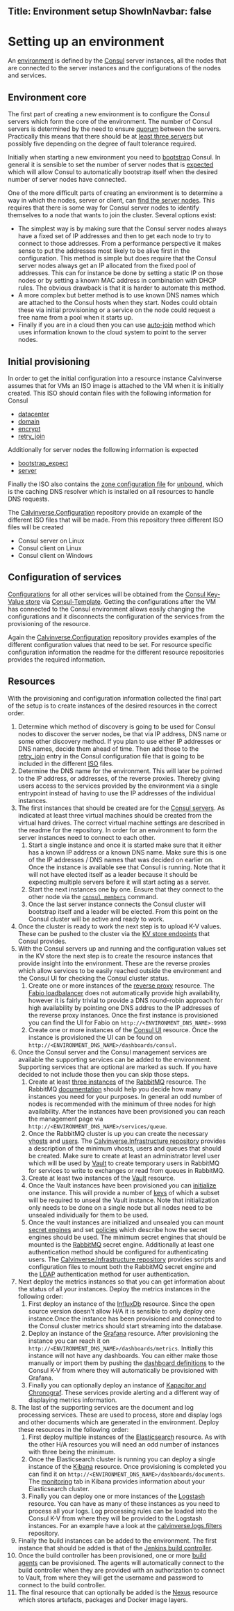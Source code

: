 Title: Environment setup
ShowInNavbar: false
---

# Setting up an environment

An [environment](environments.html) is defined by the [Consul](https://consul.io) server instances,
all the nodes that are connected to the server instances and the configurations of the nodes and
services.

## Environment core

The first part of creating a new environment is to configure the Consul servers which form the
core of the environment. The number of Consul servers is determined by the need to ensure
[quorum](https://www.consul.io/docs/internals/consensus.html) between the servers. Practically this
means that there should be at [least three servers](https://www.consul.io/docs/internals/consensus.html#deployment-table)
but possibly five depending on the degree of fault tolerance required.

Initially when starting a new environment you need to [bootstrap](https://www.consul.io/docs/install/bootstrapping.html)
Consul. In general it is sensible to set the number of server nodes that is
[expected](https://www.consul.io/docs/agent/options.html#_bootstrap_expect) which will allow Consul
to automatically bootstrap itself when the desired number of server nodes have connected.

One of the more difficult parts of creating an environment is to determine a way in which the
nodes, server or client, can [find the server nodes](https://www.consul.io/docs/agent/options.html#retry-join).
This requires that there is some way for Consul server nodes to identify themselves to a node that
wants to join the cluster. Several options exist:

* The simplest way is by making sure that the Consul server nodes always have a fixed set of
  IP addresses and then to get each node to try to connect to those addresses. From a performance
  perspective it makes sense to put the addresses most likely to be alive first in the
  configuration. This method is simple but does require that the Consul server nodes always get
  an IP allocated from the fixed pool of addresses. This can for instance be done by setting a
  static IP on those nodes or by setting a known MAC address in combination with DHCP rules.
  The obvious drawback is that it is harder to automate this method.
* A more complex but better method is to use known DNS names which are attached to the Consul hosts
  when they start. Nodes could obtain these via initial provisioning or a service on the node
  could request a free name from a pool when it starts up.
* Finally if you are in a cloud then you can use
  [auto-join](https://www.consul.io/docs/agent/cloud-auto-join.html) method which uses information
  known to the cloud system to point to the server nodes.

## Initial provisioning

In order to get the initial configuration into a resource instance Calvinverse assumes that for
VMs an ISO image is attached to the VM when it is initially created. This ISO should contain files
with the following information for Consul

* [datacenter](https://www.consul.io/docs/agent/options.html#_datacenter)
* [domain](https://www.consul.io/docs/agent/options.html#_domain)
* [encrypt](https://www.consul.io/docs/agent/options.html#_encrypt)
* [retry_join](https://www.consul.io/docs/agent/options.html#retry-join)

Additionally for server nodes the following information is expected

* [bootstrap_expect](https://www.consul.io/docs/agent/options.html#_bootstrap_expect)
* [server](https://www.consul.io/docs/agent/options.html#_server)

Finally the ISO also contains the
[zone configuration file](https://github.com/Calvinverse/calvinverse.configuration/blob/master/config/iso/shared/unbound/unbound_zones.conf)
for [unbound](https://nlnetlabs.nl/projects/unbound/about/), which is the caching DNS resolver which
is installed on all resources to handle DNS requests.

The [Calvinverse.Configuration](https://github.com/Calvinverse/calvinverse.configuration/tree/master/config/iso)
repository provide an example of the different ISO files that will be made. From this repository
three different ISO files will be created

* Consul server on Linux
* Consul client on Linux
* Consul client on Windows

## Configuration of services

[Configurations](configuration.html) for all other services will be obtained from the
[Consul Key-Value store](https://www.consul.io/docs/agent/kv.html) via
[Consul-Template](https://github.com/hashicorp/consul-template). Getting the configurations after
the VM has connected to the Consul environment allows easily changing the configurations and it
disconnects the configuration of the services from the provisioning of the resource.

Again the [Calvinverse.Configuration](https://github.com/Calvinverse/calvinverse.configuration/tree/master/config/kv)
repository provides examples of the different configuration values that need to be set.
For resource specific configuration information the readme for the different resource
repositories provides the required information.

## Resources

With the provisioning and configuration information collected the final part of the setup is to
create instances of the desired resources in the correct order.

1) Determine which method of discovery is going to be used for Consul nodes to discover the server
   nodes, be that via IP address, DNS name or some other discovery method. If you plan to use
   either IP addresses or DNS names, decide them ahead of time. Then add those to the
   [retry_join](https://www.consul.io/docs/agent/options.html#retry-join) entry in the Consul
   configuration file that is going to be included in the different
   [ISO](https://github.com/Calvinverse/calvinverse.infrastructure/tree/master/config/iso) files.
1) Determine the DNS name for the environment. This will later be pointed to the IP address, or
   addresses, of the reverse proxies. Thereby giving users access to the services provided by
   the environment via a single entrypoint instead of having to use the IP addresses of the
   individual instances.
1) The first instances that should be created are for the [Consul servers](https://github.com/Calvinverse/resource.hashi.server).
   As indicated at least three virtual machines should be created from the virtual hard drives. The
   correct virtual machine settings are described in the readme for the repository. In order for an
   environment to form the server instances need to connect to each other.
    1) Start a single instance and once it is started make sure that it either has a known IP
       address or a known DNS name. Make sure this is one of the IP addresses / DNS names that
       was decided on earlier on. Once the instance is available see that Consul is running. Note
       that it will not have elected itself as a leader because it should be expecting multiple
       servers before it will start acting as a server.
    1) Start the next instances one by one. Ensure that they connect to the other node via the
       [`consul members`](https://www.consul.io/docs/commands/members.html) command.
    1) Once the last server instance connects the Consul cluster will bootstrap itself and a leader
       will be elected. From this point on the Consul cluster will be active and ready to work.
1) Once the cluster is ready to work the next step is to upload K-V values. These can be pushed
   to the cluster via the [KV store endpoints](https://www.consul.io/api/kv.html#create-update-key)
   that Consul provides.
1) With the Consul servers up and running and the configuration values set in the KV store the next
   step is to create the resource instances that provide insight into the environment. These are
   the reverse proxies which allow services to be easily reached outside the environment and the
   Consul UI for checking the Consul cluster status.
    1) Create one or more instances of the [reverse proxy](https://github.com/Calvinverse/resource.proxy.edge)
       resource. The [Fabio loadbalancer](https://github.com/fabiolb/fabio) does not automatically
       provide high availability, however it is fairly trivial to provide a DNS round-robin approach
       for high availability by pointing one DNS addres to the IP addresses of the reverse proxy
       instances. Once the first instance is provisioned you can find the UI for Fabio on
       `http://<ENVIRONMENT_DNS_NAME>:9998`
    1) Create one or more instances of the [Consul UI](https://github.com/Calvinverse/resource.hashi.ui)
       resource. Once the instance is provisioned the UI can be found on
       `http://<ENVIRONMENT_DNS_NAME>/dashboards/consul`.
1) Once the Consul server and the Consul management services are available the supporting services
   can be added to the environment. Supporting services that are optional are marked as such. If you
   have decided to not include those then you can skip those steps.
    1) Create at least [three instances](https://www.rabbitmq.com/clustering.html) of the
       [RabbitMQ](https://github.com/Calvinverse/resource.queue) resource. The RabbitMQ
       [documentation](https://www.rabbitmq.com/partitions.html) should help you decide how many
       instances you need for your purposes. In general an odd number of nodes is recommended with the
       minimum of three nodes for high availability. After the instances have been provisioned you
       can reach the management page via `http://<ENVIRONMENT_DNS_NAME>/services/queue`.
    1) Once the RabbitMQ cluster is up you can create the necessary [vhosts](https://www.rabbitmq.com/vhosts.html)
       and [users](https://www.rabbitmq.com/access-control.html). The
       [Calvinverse.Infrastructure repository](https://github.com/Calvinverse/calvinverse.infrastructure/blob/master/src/rabbitmq/create.md)
       provides a description of the minimum vhosts, users and queues that should be created.
       Make sure to create at least an administrator level user which will be used by
       [Vault](https://vaultproject.io) to create temporary users in RabbitMQ for services to
       write to exchanges or read from queues in RabbitMQ.
    1) Create at least two instances of the [Vault](https://github.com/Calvinverse/resource.secrets)
       resource.
    1) Once the Vault instances have been provisioned you can
       [initialize](https://www.vaultproject.io/docs/commands/operator/init.html) one instance. This
       will provide a number of [keys](https://www.vaultproject.io/docs/concepts/seal.html) of which
       a subset will be required to unseal the Vault instance. Note that initialization only needs
       to be done on a single node but all nodes need to be unsealed individually for them to be used.
    1) Once the vault instances are initialized and unsealed you can mount
       [secret engines](https://www.vaultproject.io/docs/secrets/index.html) and set
       [policies](https://www.vaultproject.io/docs/concepts/policies.html) which describe how the
       secret engines should be used. The minimum secret engines that should be mounted is the
       [RabbitMQ](https://www.vaultproject.io/docs/secrets/rabbitmq/index.html) secret engine. Additionally
       at least one authentication method should be configured for authenticating users. The
       [Calvinverse.Infrastructure repository](https://github.com/Calvinverse/calvinverse.infrastructure/tree/master/src/vault)
       provides scripts and configuration files to mount both the RabbitMQ secret engine and the
       [LDAP](https://www.vaultproject.io/docs/auth/ldap.html) authentication method for user authentication.
1) Next deploy the metrics instances so that you can get information about the status of all your
   instances. Deploy the metrics instances in the following order:
    1) First deploy an instance of the [InfluxDb](https://github.com/Calvinverse/resource.metrics.storage)
       resource. Since the open source version doesn't allow H/A it is sensible to only deploy one
       instance.Once the instance has been provisioned and connected to the Consul cluster metrics
       should start streaming into the database.
    1) Deploy an instance of the [Grafana](https://github.com/Calvinverse/resource.metrics.dashboard)
       resource. After provisioning the instance you can reach it on
       `http://<ENVIRONMENT_DNS_NAME>/dashboards/metrics`. Initially this instance will not have any
       dashboards. You can either make those manually or import them by pushing the
       [dashboard definitions](https://github.com/Calvinverse/calvinverse.metrics.dashboards) to the
       Consul K-V from where they will automatically be provisioned with Grafana.
    1) Finally you can optionally deploy an instance of [Kapacitor and Chronograf](https://github.com/Calvinverse/resource.metrics.monitoring).
       These services provide alerting and a different way of displaying metrics information.
1) The last of the supporting services are the document and log processing services. These are used
   to process, store and display logs and other documents which are generated in the environment.
   Deploy these resources in the following order:
    1) First deploy multiple instances of the [Elasticsearch](https://github.com/Calvinverse/resource.documents.storage)
       resource. As with the other H/A resources you will need an odd number of instances with three
       being the minimum.
    1) Once the Elasticsearch cluster is running you can deploy a single instance of the
       [Kibana](https://github.com/Calvinverse/resource.documents.dashboard) resource. Once provisioning
       is completed you can find it on `http://<ENVIRONMENT_DNS_NAME>/dashboards/documents`. The
       [monitoring](https://www.elastic.co/what-is/elasticsearch-monitoring) tab in Kibana provides
       information about your Elasticsearch cluster.
    1) Finally you can deploy one or more instances of the [Logstash](https://github.com/Calvinverse/resource.logs.processor)
       resource. You can have as many of these instances as you need to process all your logs. Log
       processing rules can be loaded into the Consul K-V from where they will be provided to the
       Logstash instances. For an example have a look at the
       [calvinverse.logs.filters](https://github.com/Calvinverse/calvinverse.logs.filters) repository.
1) Finally the build instances can be added to the environment. The first instance that should be
   added is that of the [Jenkins build controller](https://github.com/Calvinverse/resource.build.master).
1) Once the build controller has been provisioned, one or more
   [build agents](https://github.com/Calvinverse/resource.build.agent.windows) can be provisioned.
   The agents will automatically connect to the build controller when they are provided with an
   authorization to connect to Vault, from where they will get the username and password to
   connect to the build controller.
1) The final resource that can optionally be added is the [Nexus](https://github.com/Calvinverse/resource.artefacts)
   resource which stores artefacts, packages and Docker image layers.
